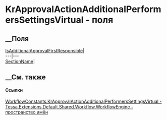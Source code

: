 # KrApprovalActionAdditionalPerformersSettingsVirtual - поля
##  __Поля
[IsAdditionalApprovalFirstResponsible](F_Tessa_Extensions_Default_Shared_Workflow_WorkflowEngine_WorkflowConstants_KrApprovalActionAdditionalPerformersSettingsVirtual_IsAdditionalApprovalFirstResponsible.htm)|  
---|---  
[SectionName](F_Tessa_Extensions_Default_Shared_Workflow_WorkflowEngine_WorkflowConstants_KrApprovalActionAdditionalPerformersSettingsVirtual_SectionName.htm)|  
## __См. также
#### Ссылки
[WorkflowConstants.KrApprovalActionAdditionalPerformersSettingsVirtual -
](T_Tessa_Extensions_Default_Shared_Workflow_WorkflowEngine_WorkflowConstants_KrApprovalActionAdditionalPerformersSettingsVirtual.htm)
[Tessa.Extensions.Default.Shared.Workflow.WorkflowEngine - пространство
имён](N_Tessa_Extensions_Default_Shared_Workflow_WorkflowEngine.htm)
